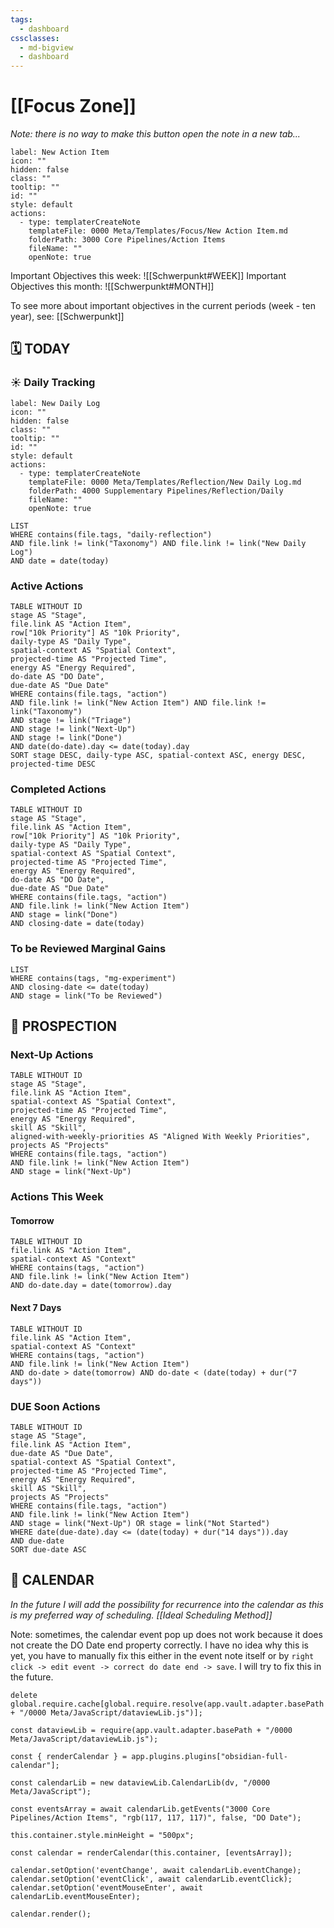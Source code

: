 ```yaml
---
tags:
  - dashboard
cssclasses:
  - md-bigview
  - dashboard
---
```

# [[Focus Zone]]
*Note: there is no way to make this button open the note in a new tab...*
```meta-bind-button
label: New Action Item
icon: ""
hidden: false
class: ""
tooltip: ""
id: ""
style: default
actions:
  - type: templaterCreateNote
    templateFile: 0000 Meta/Templates/Focus/New Action Item.md
    folderPath: 3000 Core Pipelines/Action Items
    fileName: ""
    openNote: true

```

Important Objectives this week: 
	![[Schwerpunkt#WEEK]]
Important Objectives this month:
	![[Schwerpunkt#MONTH]]

To see more about important objectives in the current periods (week - ten year), see: [[Schwerpunkt]]

## 🗓️ TODAY
### ☀️ Daily Tracking
```meta-bind-button
label: New Daily Log
icon: ""
hidden: false
class: ""
tooltip: ""
id: ""
style: default
actions:
  - type: templaterCreateNote
    templateFile: 0000 Meta/Templates/Reflection/New Daily Log.md
    folderPath: 4000 Supplementary Pipelines/Reflection/Daily
    fileName: ""
    openNote: true

```
```dataview
LIST
WHERE contains(file.tags, "daily-reflection")
AND file.link != link("Taxonomy") AND file.link != link("New Daily Log")
AND date = date(today)
```

### Active Actions
```dataview
TABLE WITHOUT ID
stage AS "Stage",
file.link AS "Action Item",
row["10k Priority"] AS "10k Priority",
daily-type AS "Daily Type",
spatial-context AS "Spatial Context",
projected-time AS "Projected Time",
energy AS "Energy Required",
do-date AS "DO Date",
due-date AS "Due Date"
WHERE contains(file.tags, "action")
AND file.link != link("New Action Item") AND file.link != link("Taxonomy")
AND stage != link("Triage")
AND stage != link("Next-Up")
AND stage != link("Done")
AND date(do-date).day <= date(today).day
SORT stage DESC, daily-type ASC, spatial-context ASC, energy DESC, projected-time DESC
```

### Completed Actions
```dataview
TABLE WITHOUT ID
stage AS "Stage",
file.link AS "Action Item",
row["10k Priority"] AS "10k Priority",
daily-type AS "Daily Type",
spatial-context AS "Spatial Context",
projected-time AS "Projected Time",
energy AS "Energy Required",
do-date AS "DO Date",
due-date AS "Due Date"
WHERE contains(file.tags, "action")
AND file.link != link("New Action Item")
AND stage = link("Done")
AND closing-date = date(today)
```

### To be Reviewed Marginal Gains
```dataview
LIST
WHERE contains(tags, "mg-experiment")
AND closing-date <= date(today)
AND stage = link("To be Reviewed")
```

## 🔮 PROSPECTION

### Next-Up Actions
```dataview
TABLE WITHOUT ID
stage AS "Stage",
file.link AS "Action Item",
spatial-context AS "Spatial Context",
projected-time AS "Projected Time",
energy AS "Energy Required",
skill AS "Skill",
aligned-with-weekly-priorities AS "Aligned With Weekly Priorities",
projects AS "Projects"
WHERE contains(file.tags, "action")
AND file.link != link("New Action Item")
AND stage = link("Next-Up")
```

### Actions This Week

#### Tomorrow
```dataview
TABLE WITHOUT ID
file.link AS "Action Item",
spatial-context AS "Context"
WHERE contains(tags, "action")
AND file.link != link("New Action Item")
AND do-date.day = date(tomorrow).day
```
#### Next 7 Days
```dataview
TABLE WITHOUT ID
file.link AS "Action Item",
spatial-context AS "Context"
WHERE contains(tags, "action")
AND file.link != link("New Action Item")
AND do-date > date(tomorrow) AND do-date < (date(today) + dur("7 days"))
```


### DUE Soon Actions
```dataview
TABLE WITHOUT ID
stage AS "Stage",
file.link AS "Action Item",
due-date AS "Due Date",
spatial-context AS "Spatial Context",
projected-time AS "Projected Time",
energy AS "Energy Required",
skill AS "Skill",
projects AS "Projects"
WHERE contains(file.tags, "action")
AND file.link != link("New Action Item")
AND stage = link("Next-Up") OR stage = link("Not Started")
WHERE date(due-date).day <= (date(today) + dur("14 days")).day
AND due-date
SORT due-date ASC
```


## 📆 CALENDAR
*In the future I will add the possibility for recurrence into the calendar as this is my preferred way of scheduling. [[Ideal Scheduling Method]]*

Note: sometimes, the calendar event pop up does not work because it does not create the DO Date end property correctly. I have no idea why this is yet, you have to manually fix this either in the event note itself or by `right click -> edit event -> correct do date end -> save`. I will try to fix this in the future.
```dataviewjs 
delete global.require.cache[global.require.resolve(app.vault.adapter.basePath + "/0000 Meta/JavaScript/dataviewLib.js")];

const dataviewLib = require(app.vault.adapter.basePath + "/0000 Meta/JavaScript/dataviewLib.js");

const { renderCalendar } = app.plugins.plugins["obsidian-full-calendar"]; 

const calendarLib = new dataviewLib.CalendarLib(dv, "/0000 Meta/JavaScript");

const eventsArray = await calendarLib.getEvents("3000 Core Pipelines/Action Items", "rgb(117, 117, 117)", false, "DO Date");

this.container.style.minHeight = "500px"; 

const calendar = renderCalendar(this.container, [eventsArray]);

calendar.setOption('eventChange', await calendarLib.eventChange);
calendar.setOption('eventClick', await calendarLib.eventClick);
calendar.setOption('eventMouseEnter', await calendarLib.eventMouseEnter);

calendar.render();
```